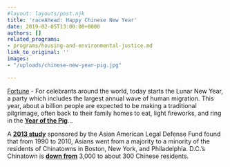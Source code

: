 ```yaml
---
#layout: layouts/post.njk
title: 'raceAhead: Happy Chinese New Year'
date: 2019-02-05T13:00:00+0000
authors: []
related_programs:
- programs/housing-and-environmental-justice.md
link_to_original: ''
images:
- "/uploads/chinese-new-year-pig.jpg"

---
```

[Fortune](http://fortune.com/2019/02/05/raceahead-happy-chinese-new-year/) - For celebrants around the world, today starts the Lunar New Year, a party which includes the largest annual wave of human migration. This year, about a billion people are expected to be making a traditional pilgrimage, often back to their family homes to eat, light fireworks, and ring in the [**Year of the Pig**](https://www.bbc.com/news/world-asia-47121421)...

A [**2013 study**](https://www.slideshare.net/AALDEF/chinatown-then-and-now-presentation-part-i) sponsored by the Asian American Legal Defense Fund found that from 1990 to 2010, Asians went from a majority to a minority of the residents of Chinatowns in Boston, New York, and Philadelphia. D.C.’s Chinatown is [**down from**](https://www.washingtonpost.com/lifestyle/style/dcs-chinatown-has-only-300-chinese-americans-left--and-fighting-to-stay/2015/07/16/86d54e84-2191-11e5-bf41-c23f5d3face1_story.html?utm_term=.22e7ad476c7a) 3,000 to about 300 Chinese residents.